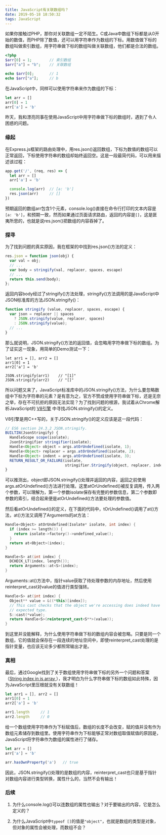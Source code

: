 ```yaml
---
title: JavaScript有关联数组吗？
date: 2019-05-18 18:50:32
tags: JavaScript
---
```


如果你接触过PHP，那你对关联数组一定不陌生。C或Java中数组下标都是从0开始的数值，而PHP除了数值，还可以用字符串作为数组的下标。用数值做下标的数组叫做索引数组，用字符串做下标的数组叫做关联数组，他们都是合法的数组。

```PHP
<?php
$arr[0] = 1;        // 索引数组
$arr["a"] = "b";    // 关联数组

echo $arr[0];       // 1
echo $arr["a"];     // b
```

在JavaScript中，同样可以使用字符串来作为数组的下标：

```JavaScript
let arr = []
arr[0] = 1
arr['a'] = 'b'
```

昨天，我和漂亮同事在使用JavaScript中用字符串做下标的数组时，遇到了令人困惑的问题。

### 缘起

在Express.js框架的路由处理中，用res.json()返回数组，下标为数值的数组可以正常返回，下标使用字符串的数组却始终返回空。这是一段最简代码，可以用来描述该过程：

```JavaScript
app.get('/', (req, res) => {
  let arr = []
  arr['a'] = 'b'

  console.log(arr)  // [a: 'b']
  res.json(arr)     // []
})
```

预期返回的数组arr包含1个元素，console.log()直接在命令行打印的文本内容是`[a: 'b']`，和预期一致，然而如果通过页面请求路由，返回的内容是`[]`，这是匪夷所思的，也就是说res.json()把数组的内容吞掉了。

### 探寻

为了找到问题的真实原因，我在框架的中找到res.json()方法的定义：

```JavaScript
res.json = function json(obj) {
  var val = obj;
  // ...
  var body = stringify(val, replacer, spaces, escape)
  // ...
  return this.send(body);
};
```

返回内容body经过了stringify()方法处理，stringify()方法调用的是JavaScript中JSON标准库的方法JSON.stringify()：

```JavaScript
function stringify (value, replacer, spaces, escape) {
  var json = replacer || spaces
    ? JSON.stringify(value, replacer, spaces)
    : JSON.stringify(value);
  // ...
}
```

那么就说明，JSON.stringify()方法的返回值，会忽略用字符串做下标的数组。为了证实这一现象，用简单的Demo测试一下：

```
let arr1 = [], arr2 = []
arr1[0] = 1
arr2['a'] = 'b'

JSON.stringify(arr1)    // "[1]"
JSON.stringify(arr2)    // "[]"
```

所以问题又来了，JavaScript标准库中的JSON.stringify()方法，为什么要忽略数组中下标为字符串的元素？是有意为之，官方不赞成使用字符串做下标，还是无奈之举，存在不可抗拒的原因无法实现？为了找到问题的根源，我试着从Chrome解析JavaScript的 [V8引擎](https://github.com/v8/v8) 中寻找JSON.stringify()的定义。

V8引擎是用C++写的，关于JSON.stringify()的定义应该是这一段代码：

```JavaScript
// ES6 section 24.3.2 JSON.stringify.
BUILTIN(JsonStringify) {
  HandleScope scope(isolate);
  JsonStringifier stringifier(isolate);
  Handle<Object> object = args.atOrUndefined(isolate, 1);
  Handle<Object> replacer = args.atOrUndefined(isolate, 2);
  Handle<Object> indent = args.atOrUndefined(isolate, 3);
  RETURN_RESULT_OR_FAILURE(isolate,
                           stringifier.Stringify(object, replacer, indent));
}
```

可以推测出，object即JSON.stringify()处理并返回的内容，返回之前使用args.atOrUndefined()方法进行处理。这里atOrUndefined()被反复调用，传入两个参数，可以理解为，第一个参数isolate保存有完整的参数信息，第二个参数即参数的索引，结合起来便是atOrUndefined()方法要处理的参数值。

然后看atOrUndefined()的定义，在下面的代码中，tOrUndefined()调用了at()方法，at()方法又调用了Arguments的at方法：

```C++
Handle<Object> atOrUndefined(Isolate* isolate, int index) {
  if (index >= length()) {
    return isolate->factory()->undefined_value();
  }
  return at<Object>(index);
}

Handle<S> at(int index) {
  DCHECK_LT(index, length());
  return Arguments::at<S>(index);
}
```

Arguments::at()方法中，指针value获取了待处理参数的内存地址，然后使用reinterpret_cast对value的值进行类型强转。

```C++
Handle<S> at(int index) {
  Object** value = &((*this)[index]);
  // This cast checks that the object we're accessing does indeed have the
  // expected type.
  S::cast(*value);
  return Handle<S>(reinterpret_cast<S**>(value));
}
```

到这里并没能解释，为什么使用字符串做下标的数组内容会被忽略。只要是同一个数组，它的值就会保存在一段连续的地址空间中，即使reinterpret_cast处理的是指针变量，也应该无论多少都照常输出才是。

### 真相

最后，通过Google找到了关于数组使用字符串做下标的另外一个问题和答案（[String index in js array
](https://stackoverflow.com/questions/10326635/string-index-in-js-array)），我才明白为什么字符串做下标的数组如此特殊，因为JavaScript里压根就没有关联数组！

```JavaScript
let arr1 = [], arr2 = []
arr1[0] = 1
arr2['a'] = 'b'

arr1.length     // 1
arr2.length     // 0
```

给一个数组使用字符串作为下标赋值后，数组的长度不会改变，赋的值并没有作为数组元素储存到数组里。使用字符串作为下标能够正常对数组取值赋值的原因是，JavaScript将字符串作为数组的属性进行了储存。

```JavaScript
let arr = []
arr['a'] = 'b'

arr.hasOwnProperty('a')   // true
```

因此，JSON.stringify()处理的是数组的内容，reinterpret_cast也只是基于指针对数组内容进行类型转换，属性什么的，当然不会有输出！

### 后续

1. 为什么console.log()可以连数组的属性也输出？对于要输出的内容，它是怎么定义的？

2. 为什么JavaScript中`typeof []`的值是`"object"`，也就是数组的类型是对象，但对象的属性会被处理，而数组不会？
